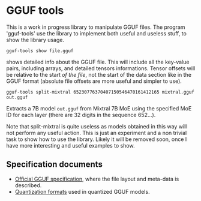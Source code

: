 # GGUF tools

This is a work in progress library to manipulate GGUF files.
The program 'gguf-tools' use the library to implement both useful and
useless stuff, to show the library usage.

    gguf-tools show file.gguf

shows detailed info about the GGUF file. This will include all the key-value pairs, including arrays, and detailed tensors informations. Tensor offsets will be relative to the start *of the file*, not the start of the data section like in the GGUF format (absolute file offsets are more useful and simpler to use).

    gguf-tools split-mixtral 65230776370407150546470161412165 mixtral.gguf out.gguf

Extracts a 7B model `out.gguf` from Mixtral 7B MoE using the specified MoE ID for each layer (there are 32 digits in the sequence 652...).

Note that split-mixtral is quite useless as models obtained in this way will not perform any useful action. This is just an experiment and a non trivial task to show how to use the library. Likely it will be removed soon, once I have more interesting and useful examples to show.

## Specification documents

* [Official GGUF specification](https://github.com/ggerganov/ggml/blob/master/docs/gguf.md), where the file layout and meta-data is described.
* [Quantization formats](https://github.com/ggerganov/ggml/blob/master/src/ggml-quants.h) used in quantized GGUF models.
